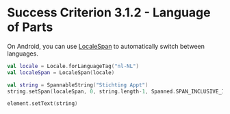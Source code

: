# Success Criterion 3.1.2 - Language of Parts

On Android, you can use [LocaleSpan](https://developer.android.com/reference/android/text/style/LocaleSpan) to automatically switch between languages.

```kotlin
val locale = Locale.forLanguageTag("nl-NL")
val localeSpan = LocaleSpan(locale)

val string = SpannableString("Stichting Appt")
string.setSpan(localeSpan, 0, string.length-1, Spanned.SPAN_INCLUSIVE_INCLUSIVE)

element.setText(string)
```
